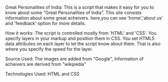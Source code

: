 Great Personalities of India: 
This is a script that makes it easy for you to know about some "Great Personalities of India". This site consists information about some great acheivers. here,you can see 'home','about us' and 'feedback' option for more details.

How it works:
The script is controlled mostly from 'HTML' and 'CSS'. You specify layers in your markup and position them in CSS. You set HTML5 data attributes on each layer to let the script know about them. That is also where you specify the speed for the layer.

Source Used:
The images are added from "Google", Information of acheivers are derived from "wikipedia"

Technologies Used:
HTML and CSS
